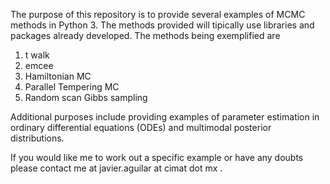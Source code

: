 
The purpose of this repository is to provide  several examples of MCMC methods in Python 3. The methods provided will tipically use libraries and packages already developed. The methods being exemplified are


1) t walk
2) emcee
3) Hamiltonian MC
4) Parallel Tempering MC
5) Random scan Gibbs sampling 


Additional purposes include providing examples of parameter estimation in ordinary differential equations (ODEs) and multimodal posterior distributions.

If you would like me to work out a specific example or have any doubts please contact me at javier.aguilar at cimat dot mx .
